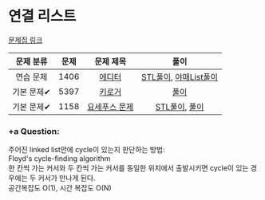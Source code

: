 # 연결 리스트


[문제집 링크](https://www.acmicpc.net/workbook/view/7308)

| 문제 분류 | 문제 | 문제 제목 | 풀이 |
| :--: | :--: | :--: | :--: |
| 연습 문제 | 1406 | [에디터](https://www.acmicpc.net/problem/1406) | [STL풀이](./에디터_STL.cpp), [야매List풀이](./%EC%97%90%EB%94%94%ED%84%B0_%EC%95%BC%EB%A7%A4LinkedLIst.cpp) |
| 기본 문제✔ | 5397 | [키로거](https://www.acmicpc.net/problem/5397) | [풀이](./키로거STL.cpp) |
| 기본 문제✔ | 1158 | [요세푸스 문제](https://www.acmicpc.net/problem/1158) | [STL풀이](./요세푸스문제STL.cpp), [풀이](./요세푸스문제.cpp) |

### +a Question:
주어진 linked list안에 cycle이 있는지 판단하는 방법:  
Floyd's cycle-finding algorithm  
한 칸씩 가는 커서와 두 칸씩 가는 커서를 동일한 위치에서 출발시키면 cycle이 있는 경우에는 두 커서가 만나게 된다.  
공간복잡도 O(1), 시간 복잡도 O(N)